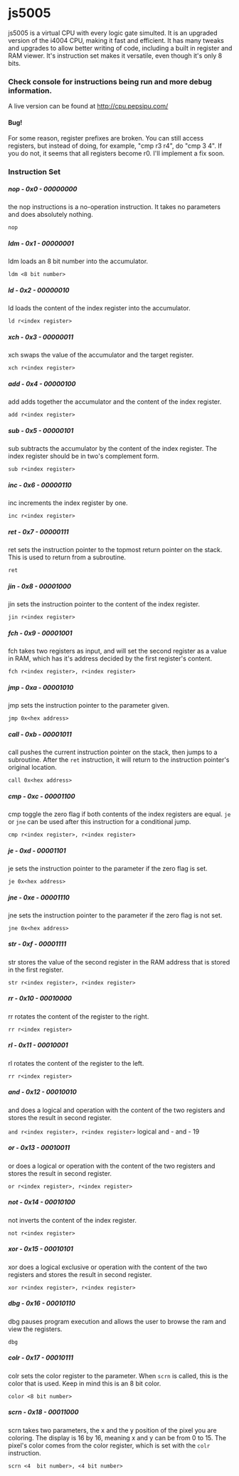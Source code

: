 # js5005
js5005 is a virtual CPU with every logic gate simulted. It is an upgraded version of the i4004 CPU, making it fast and efficient. It has many
tweaks and upgrades to allow better writing of code, including a built in register and RAM viewer. It's instruction set makes it versatile, 
even though it's only 8 bits.

### Check console for instructions being run and more debug information.

A live version can be found at http://cpu.pepsipu.com/

#### Bug!
For some reason, register prefixes are broken. You can still access registers, but instead of doing, for example, "cmp r3 r4", do "cmp 3 4". If you do not, it seems that all registers become r0. I'll implement a fix soon.

### Instruction Set
##### nop - 0x0 - 00000000
the nop instructions is a no-operation instruction. It takes no parameters and does absolutely nothing.

`nop`
##### ldm - 0x1 - 00000001
ldm loads an 8 bit number into the accumulator.

`ldm <8 bit number>`
##### ld - 0x2 - 00000010
ld loads the content of the index register into the accumulator.

`ld r<index register>`
##### xch - 0x3 - 00000011
xch swaps the value of the accumulator and the target register.

`xch r<index register>`
##### add - 0x4 - 00000100
add adds together the accumulator and the content of the index register.

`add r<index register>`
##### sub - 0x5 - 00000101
sub subtracts the accumulator by the content of the index register. The index register should be in two's complement form.

`sub r<index register>`
##### inc - 0x6 - 00000110
inc increments the index register by one.

`inc r<index register>`
##### ret - 0x7 - 00000111
ret sets the instruction pointer to the topmost return pointer on the stack. This is used to return from a subroutine.

`ret`
##### jin - 0x8 - 00001000
jin sets the instruction pointer to the content of the index register.

`jin r<index register>`

##### fch - 0x9 - 00001001
fch takes two registers as input, and will set the second register as a value in RAM, which has it's address decided by the first register's content.

`fch r<index register>, r<index register>`
##### jmp - 0xa - 00001010
jmp sets the instruction pointer to the parameter given.

`jmp 0x<hex address>`
##### call - 0xb - 00001011
call pushes the current instruction pointer on the stack, then jumps to a subroutine. After the `ret` instruction, it will return to the instruction pointer's original location.

`call 0x<hex address>`

##### cmp - 0xc - 00001100
cmp toggle the zero flag if both contents of the index registers are equal. `je` or `jne` can be used after this instruction for a conditional jump.

`cmp r<index register>, r<index register>`
##### je - 0xd - 00001101
je sets the instruction pointer to the parameter if the zero flag is set.

`je 0x<hex address>`
##### jne - 0xe - 00001110
jne sets the instruction pointer to the parameter if the zero flag is not set.

`jne 0x<hex address>`
##### str - 0xf - 00001111
str stores the value of the second register in the RAM address that is stored in the first register.

`str r<index register>, r<index register>`
##### rr - 0x10 - 00010000
rr rotates the content of the register to the right.

`rr r<index register>`
##### rl - 0x11 - 00010001
rl rotates the content of the register to the left.

`rr r<index register>`
##### and - 0x12 - 00010010
and does a logical and operation with the content of the two registers and stores the result in second register.

`and r<index register>, r<index register>`
       logical and - and - 19
##### or - 0x13 - 00010011
or does a logical or operation with the content of the two registers and stores the result in second register.

`or r<index register>, r<index register>`
##### not - 0x14 - 00010100
not inverts the content of the index register.

`not r<index register>`
##### xor - 0x15 - 00010101
xor does a logical exclusive or operation with the content of the two registers and stores the result in second register.

`xor r<index register>, r<index register>`

##### dbg - 0x16 - 00010110
dbg pauses program execution and allows the user to browse the ram and view the registers.

`dbg`

##### colr - 0x17 - 00010111
colr sets the color register to the parameter. When `scrn` is called, this is the color that is used. Keep in mind this is an 8 bit color.

`color <8 bit number>`
##### scrn - 0x18 - 00011000
scrn takes two parameters, the x and the y position of the pixel you are coloring. The display is 16 by 16, meaning x and y can be from 0 to 15. The pixel's color comes from the color register, which is set with the `colr` instruction.

`scrn <4  bit number>, <4 bit number>`
